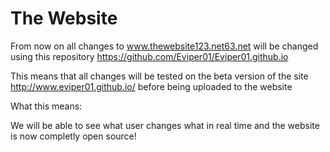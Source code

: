 # The Website
From now on all changes to www.thewebsite123.net63.net will be changed using this repository https://github.com/Eviper01/Eviper01.github.io

This means that all changes will be tested on the beta version of the site http://www.eviper01.github.io/ before being uploaded to the website

What this means:

We will be able to see what user changes what in real time and the website is now completly open source!
